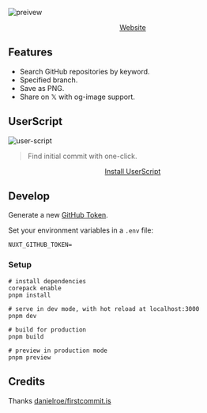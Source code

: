 ![preivew](https://cdn.jsdelivr.net/gh/yuyinws/static@master/2024/05/upgit_20240521_1716273548.png)

<p align="center">
<a href="https://initcommit.info/">Website</a>
</p>

## Features

- Search GitHub repositories by keyword.
- Specified branch.
- Save as PNG.
- Share on 𝕏 with og-image support.

## UserScript

![user-script](https://cdn.jsdelivr.net/gh/yuyinws/static@master/2024/05/upgit_20240521_1716276872.png)

>  Find initial commit with one-click.

<p align="center">
<a href="https://greasyfork.org/scripts/495668-open-in-initcommit" target="_blank">Install UserScript</a>
</p>

## Develop

Generate a new [GitHub Token](https://github.com/settings/tokens).

Set your environment variables in a `.env` file:

```
NUXT_GITHUB_TOKEN=
```

### Setup

```shell
# install dependencies
corepack enable
pnpm install

# serve in dev mode, with hot reload at localhost:3000
pnpm dev

# build for production
pnpm build

# preview in production mode
pnpm preview
```

## Credits

Thanks [danielroe/firstcommit.is](https://github.com/danielroe/firstcommit.is)
